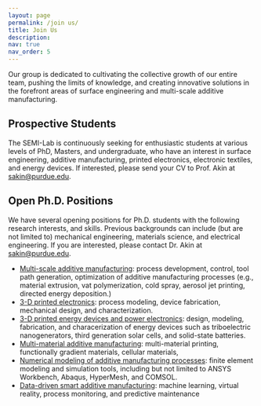 ```yaml
---
layout: page
permalink: /join us/
title: Join Us
description: 
nav: true
nav_order: 5
---
```


  Our group is dedicated to cultivating the collective growth of our entire team, pushing the limits of knowledge, and creating innovative solutions in the forefront areas of surface engineering and multi-scale additive manufacturing. 
  
## Prospective Students

The SEMI-Lab is continuously seeking for enthusiastic students at various levels of PhD, Masters, and undergraduate, who have an interest in surface engineering, additive manufacturing, printed electronics, electronic textiles, and energy devices. If interested, please send your CV to Prof. Akin at sakin@purdue.edu.  

## Open Ph.D. Positions

We have several opening positions for Ph.D. students with the following research interests, and skills. Previous backgrounds can include (but are not limited to) mechanical engineering, materials science, and electrical engineering. If you are interested, please contact Dr. Akin at <a href="mailto:sakine@purdue.edu">sakin@purdue.edu</a>.

<ul>
<li> <u> Multi-scale additive manufacturing</u>: process development, control, tool path generation, optimization of additive manufacturing processes (e.g., material extrusion, vat polymerization, cold spray, aerosol jet printing, directed energy deposition.) </li>

<li> <u> 3-D printed electronics</u>: process modeling, device fabrication, mechanical design, and characterization. 
  </li>
  
<li> <u> 3-D printed energy devices and power electronics</u>: design, modeling, fabrication, and characerization of energy devices such as triboelectric nanogenerators, third generation solar cells, and solid-state batteries.
  </li>
<li> <u> Multi-material additive manufacturing</u>: multi-material printing, functionally gradient materials, cellular materials,   </li>

<li> <u> Numerical modeling of additive manufacturing processes</u>: finite element modeling and simulation tools, including but not limited to ANSYS Workbench, Abaqus, HyperMesh, and COMSOL. </li>

<li> <u> Data-driven smart additive manufacturing</u>: machine learning, virtual reality, process monitoring, and predictive maintenance  </li>
